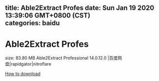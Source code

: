 
title: Able2Extract Profes
date: Sun Jan 19 2020 13:39:06 GMT+0800 (CST)    
categories: baidu
---

# Able2Extract Profes
size: 83.80 MB
 Able2Extract Professional 14.0.12.0 |百度网盘|rapidgator|nitroflare
 

[How to download](https://bpcam.bemobtrk.com/go/2ceec3aa-1ca2-46d6-b9ff-aaa5c184517c?jno=527)